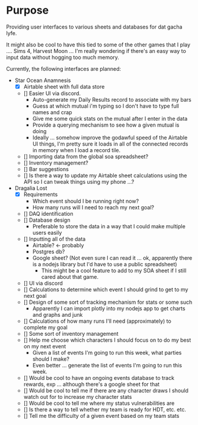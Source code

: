# Purpose

Providing user interfaces to various sheets and databases for dat gacha lyfe.

It might also be cool to have this tied to some of the other games that I play .... Sims 4, Harvest Moon ... I'm really wondering if there's an easy way to input data without hogging too much memory.

Currently, the following interfaces are planned:

* Star Ocean Anamnesis
  * [x] Airtable sheet with full data store
  * [] Easier UI via discord.
    * Auto-generate my Daily Results record to associate with my bars
    * Guess at which mutual i'm typing so I don't have to type full names and crap
    * Give me some quick stats on the mutual after I enter in the data
    * Provide a querying mechanism to see how a given mutual is doing
    * Ideally ... somehow improve the godawful speed of the Airtable UI things, I'm pretty sure it loads in all of the connected records in memory when I load a record tile.
  * [] Importing data from the global soa spreadsheet?
  * [] Inventory management?
  * [] Bar suggestions
  * [] Is there a way to update my Airtable sheet calculations using the API so I can tweak things using my phone ...?
* Dragalia Lost
  * [x] Requirements
    * Which event should I be running right now?
    * How many runs will I need to reach my next goal?
  * [] DAQ identification
  * [] Database design
    * Preferable to store the data in a way that I could make multiple users easily
  * [] Inputting all of the data
    * Airtable? <- probably
    * Postgres db?
    * Google sheet? (Not even sure I can read it ... ok, apparently there is a nodejs library but I'd have to use a public spreadsheet)
      * This might be a cool feature to add to my SOA sheet if I still cared about that game.
  * [] UI via discord
  * [] Calculations to determine which event I should grind to get to my next goal
  * [] Design of some sort of tracking mechanism for stats or some such
    * Apparently I can import plotly into my nodejs app to get charts and graphs and junk
  * [] Calculations of how many runs I'll need (approximately) to complete my goal
  * [] Some sort of inventory management
  * [] Help me choose which characters I should focus on to do my best on my next event
    * Given a list of events I'm going to run this week, what parties should I make?
    * Even better ... generate the list of events I'm going to run this week.
  * [] Would be cool to have an ongoing events database to track rewards, exp ... although there's a google sheet for that
  * [] Would be cool to tell me if there are any character draws I should watch out for to increase my character stats
  * [] Would be cool to tell me where my status vulnerabilities are
  * [] Is there a way to tell whether my team is ready for HDT, etc. etc.
  * [] Tell me the difficulty of a given event based on my team stats
  